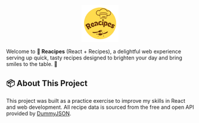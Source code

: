 <p align="center">
<img src="./public/reacipes.png" width="100" />
</p>

Welcome to <strong>🥗 Reacipes</strong> (React + Recipes), a delightful web experience serving up quick, tasty recipes designed to brighten your day and bring smiles to the table. 🍜

</p>

## 📦 About This Project

This project was built as a practice exercise to improve my skills in React and web development. All recipe data is sourced from the free and open API provided by [DummyJSON](https://dummyjson.com/recipes).
